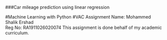 ###Car mileage prediction using linear regression

#Machine Learning with Python
   #VAC Assignment
Name: Mohammed Shalik Ershad  
Reg No: RA1911026020074
This assignment is done behalf of my academic curriculum.

